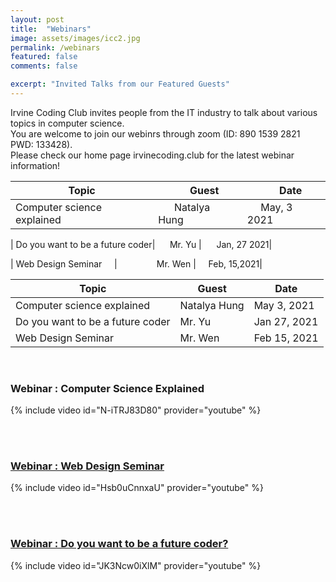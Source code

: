 ```yaml
---
layout: post
title:  "Webinars"
image: assets/images/icc2.jpg
permalink: /webinars
featured: false
comments: false

excerpt: "Invited Talks from our Featured Guests"
---
```




Irvine Coding Club invites people from the IT industry to talk about various topics in computer science.  
You are welcome to join our webinrs through zoom (ID: 890 1539 2821 PWD: 133428).  
Please check our home page irvinecoding.club for the latest webinar information!  

| Topic                           | &nbsp;&nbsp;&nbsp;&nbsp;&nbsp;Guest   | &nbsp;&nbsp;&nbsp;&nbsp;&nbsp;Date        |  
| --------------------------------| ------- | ----------- |
| Computer science explained | &nbsp;&nbsp;&nbsp;&nbsp;&nbsp; Natalya Hung  | &nbsp;&nbsp;&nbsp;&nbsp;&nbsp;May, 3 2021|

| Do you want to be a future coder| &nbsp;&nbsp;&nbsp;&nbsp;&nbsp;Mr. Yu  | &nbsp;&nbsp;&nbsp;&nbsp;&nbsp;Jan, 27 2021|

| Web Design Seminar &nbsp;&nbsp;&nbsp;&nbsp;| &nbsp;&nbsp;&nbsp;&nbsp;&nbsp;&nbsp;&nbsp;&nbsp;&nbsp;&nbsp;&nbsp;&nbsp;&nbsp;&nbsp; Mr. Wen | &nbsp;&nbsp;&nbsp;&nbsp;Feb, 15,2021|
<table class="styled-table">
    <thead>
        <tr>
            <th>Topic</th>
            <th>Guest</th>
            <th>Date</th>
        </tr>
    </thead>
    <tbody>
        <tr>
            <td>Computer science explained</td>
            <td>Natalya Hung</td>
            <td> May 3, 2021</td>
        </tr>
        <tr>
            <td>Do you want to be a future coder</td>
            <td>Mr. Yu</td>
            <td> Jan 27, 2021</td>
        </tr>
        <tr>
            <td>Web Design Seminar</td>
            <td>Mr. Wen</td>
            <td>Feb 15, 2021</td>
        </tr>
    </tbody>
</table>

<br/>

### Webinar : Computer Science Explained
{% include video id="N-iTRJ83D80" provider="youtube" %}

<br/>

<br/>


### [Webinar : Web Design Seminar](/assets/docs/webinar2.pdf)
{% include video id="Hsb0uCnnxaU" provider="youtube" %}

<br/>

<br/>


### [Webinar : Do you want to be a future coder?](/assets/docs/webinar1.pdf)
{% include video id="JK3Ncw0iXlM" provider="youtube" %}
